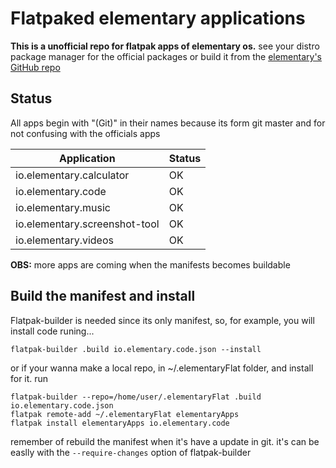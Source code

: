 # Flatpaked elementary applications

**This is a unofficial repo for flatpak apps of elementary os.** see your distro package manager for the official packages or build it from the [elementary's GitHub repo](https://github.com/elementary)

## Status
All apps begin with "(Git)" in their names because its form git master and for not confusing with the officials apps

| Application | Status |
| --- | --- |
| io.elementary.calculator | OK |
| io.elementary.code | OK |
| io.elementary.music | OK |
| io.elementary.screenshot-tool | OK |
| io.elementary.videos | OK |

**OBS:** more apps are coming when the manifests becomes buildable

## Build the manifest and install

Flatpak-builder is needed since its only manifest, so, for example, you will install code runing...

`flatpak-builder .build io.elementary.code.json --install`

or if your wanna make a local repo, in ~/.elementaryFlat folder, and install for it. run

```
flatpak-builder --repo=/home/user/.elementaryFlat .build io.elementary.code.json
flatpak remote-add ~/.elementaryFlat elementaryApps
flatpak install elementaryApps io.elementary.code
```

remember of rebuild the manifest when it's have a update in git. it's can be easlly with the `--require-changes` option of flatpak-builder
